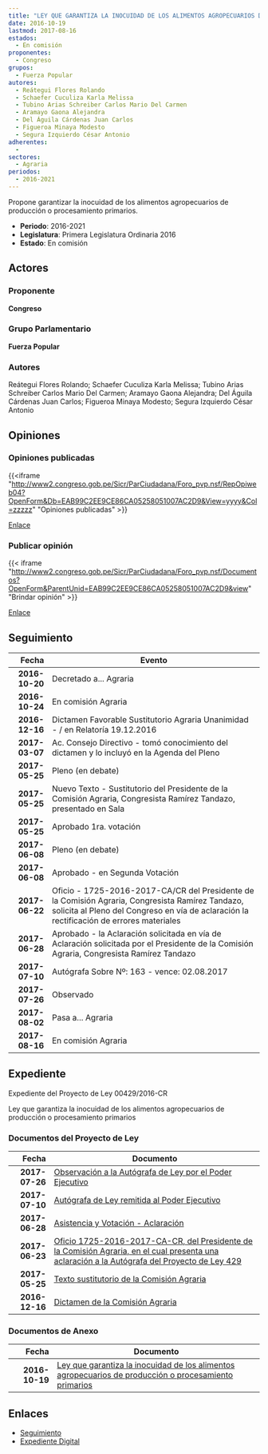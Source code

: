 ```yaml
---
title: "LEY QUE GARANTIZA LA INOCUIDAD DE LOS ALIMENTOS AGROPECUARIOS DE PRODUCCIÓN O PROCESAMIENTO PRIMARIOS"
date: 2016-10-19
lastmod: 2017-08-16
estados: 
  - En comisión
proponentes: 
  - Congreso
grupos: 
  - Fuerza Popular
autores: 
  - Reátegui Flores Rolando
  - Schaefer Cuculiza Karla Melissa
  - Tubino Arias Schreiber Carlos Mario Del Carmen
  - Aramayo Gaona Alejandra
  - Del Águila Cárdenas Juan Carlos
  - Figueroa Minaya Modesto
  - Segura Izquierdo César Antonio
adherentes: 
  - 
sectores: 
  - Agraria
periodos: 
  - 2016-2021
---
```


Propone garantizar la inocuidad de los alimentos agropecuarios de producción o procesamiento primarios.

- **Periodo**: 2016-2021
- **Legislatura**: Primera Legislatura Ordinaria 2016
- **Estado**: En comisión

## Actores

### Proponente

**Congreso**

### Grupo Parlamentario

**Fuerza Popular**

### Autores

Reátegui Flores Rolando; Schaefer Cuculiza Karla Melissa; Tubino Arias Schreiber Carlos Mario Del Carmen; Aramayo Gaona Alejandra; Del Águila Cárdenas Juan Carlos; Figueroa Minaya Modesto; Segura Izquierdo César Antonio


## Opiniones

### Opiniones publicadas

{{<iframe "http://www2.congreso.gob.pe/Sicr/ParCiudadana/Foro_pvp.nsf/RepOpiweb04?OpenForm&Db=EAB99C2EE9CE86CA05258051007AC2D9&View=yyyy&Col=zzzzz" "Opiniones publicadas" >}}

[Enlace](http://www2.congreso.gob.pe/Sicr/ParCiudadana/Foro_pvp.nsf/RepOpiweb04?OpenForm&Db=EAB99C2EE9CE86CA05258051007AC2D9&View=yyyy&Col=zzzzz)
### Publicar opinión

{{< iframe "http://www2.congreso.gob.pe/Sicr/ParCiudadana/Foro_pvp.nsf/Documentos?OpenForm&ParentUnid=EAB99C2EE9CE86CA05258051007AC2D9&view" "Brindar opinión" >}}

[Enlace](http://www2.congreso.gob.pe/Sicr/ParCiudadana/Foro_pvp.nsf/Documentos?OpenForm&ParentUnid=EAB99C2EE9CE86CA05258051007AC2D9&view)

## Seguimiento

| Fecha | Evento |
|------:|--------|
| **2016-10-20** | Decretado a... Agraria|
| **2016-10-24** | En comisión Agraria|
| **2016-12-16** | Dictamen Favorable Sustitutorio Agraria Unanimidad - / en Relatoría 19.12.2016|
| **2017-03-07** | Ac. Consejo Directivo - tomó conocimiento del dictamen y lo incluyó en la Agenda del Pleno|
| **2017-05-25** | Pleno (en debate)|
| **2017-05-25** | Nuevo Texto - Sustitutorio del Presidente de la Comisión Agraria, Congresista Ramírez Tandazo, presentado en Sala|
| **2017-05-25** | Aprobado 1ra. votación|
| **2017-06-08** | Pleno (en debate)|
| **2017-06-08** | Aprobado - en Segunda Votación|
| **2017-06-22** | Oficio - 1725-2016-2017-CA/CR del Presidente de la Comisión Agraria, Congresista Ramírez Tandazo, solicita al Pleno del Congreso en vía de aclaración la rectificación de errores materiales|
| **2017-06-28** | Aprobado - la Aclaración solicitada en vía de Aclaración solicitada por el Presidente de la Comisión Agraria, Congresista Ramírez Tandazo|
| **2017-07-10** | Autógrafa Sobre Nº: 163 - vence: 02.08.2017|
| **2017-07-26** | Observado|
| **2017-08-02** | Pasa a... Agraria|
| **2017-08-16** | En comisión Agraria|


## Expediente

Expediente del Proyecto de Ley 00429/2016-CR

Ley que garantiza la inocuidad de los alimentos agropecuarios de producción o procesamiento primarios


### Documentos del Proyecto de Ley

| Fecha | Documento |
|------:|--------|
| **2017-07-26** | [Observación a la Autógrafa de Ley por el Poder Ejecutivo](http://www.leyes.congreso.gob.pe/Documentos/2016_2021/Observacion_a_la_Autografa/OBAU0042920170726.pdf) |
| **2017-07-10** | [Autógrafa de Ley remitida al Poder Ejecutivo](http://www.leyes.congreso.gob.pe/Documentos/2016_2021/Autografas/Ley_y_de_Resolucion_Legislativa/AU0042920170710.PDF) |
| **2017-06-28** | [Asistencia y Votación - Aclaración](http://www.leyes.congreso.gob.pe/Documentos/2016_2021/Asistencia_y_Votacion/Proyectos_de_Ley/AV0042920170628.pdf) |
| **2017-06-23** | [Oficio 1725-2016-2017-CA-CR, del Presidente de la Comisión Agraria, en el cual presenta una aclaración a la Autógrafa del Proyecto de Ley 429](http://www.leyes.congreso.gob.pe/Documentos/2016_2021/Oficios/Comisiones_Ordinarias/OFICIO-1725-2016-2017-CA-CR.pdf) |
| **2017-05-25** | [Texto sustitutorio de la Comisión Agraria](http://www.leyes.congreso.gob.pe/Documentos/2016_2021/Texto_Sustitutorio/Proyectos_de_Ley/TS00429201705251.pdf) |
| **2016-12-16** | [Dictamen de la Comisión Agraria](http://www.leyes.congreso.gob.pe/Documentos/2016_2021/Dictamenes/Proyectos_de_Ley/00429DC01MAY20161216.pdf) |

### Documentos de Anexo

| Fecha | Documento |
|------:|--------|
| **2016-10-19** | [Ley que garantiza la inocuidad de los alimentos agropecuarios de producción o procesamiento primarios](http://www.leyes.congreso.gob.pe/Documentos/2016_2021/Proyectos_de_Ley_y_de_Resoluciones_Legislativas/PL0042920161019..pdf) |

## Enlaces 

- [Seguimiento](http://www2.congreso.gob.pe/Sicr/TraDocEstProc/CLProLey2016.nsf/f7fff46988ca05b1052578e100829cc7/1db13896d99513d605258051007f0cb0?OpenDocument)
- [Expediente Digital](http://www2.congreso.gob.pehttp://www2.congreso.gob.pe/Sicr/TraDocEstProc/CLProLey2016.nsf/f7fff46988ca05b1052578e100829cc7/1db13896d99513d605258051007f0cb0?OpenDocument&Click=05257FB7005EB655.eb71d0cf91d8294e05256cdf006b5706/$Body/0.1C6C)
